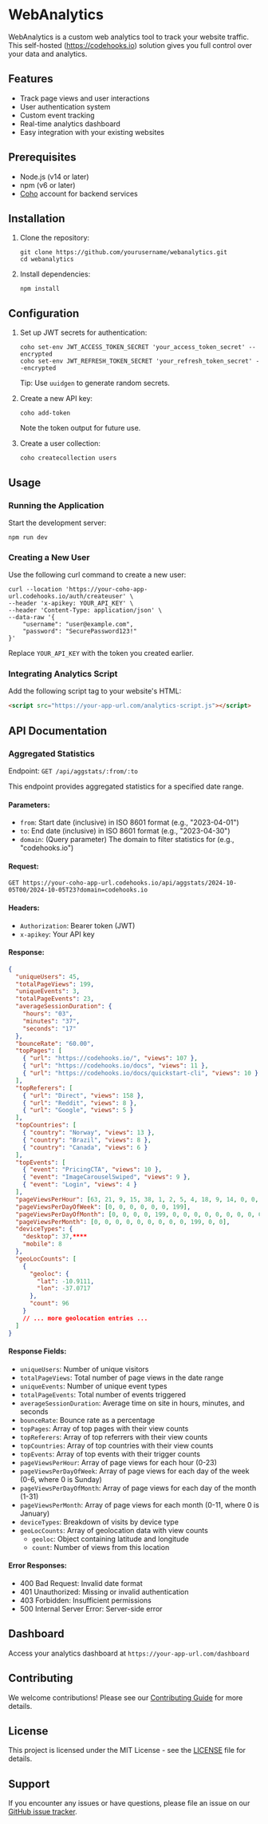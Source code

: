 # WebAnalytics

WebAnalytics is a custom web analytics tool to track your website traffic. This self-hosted (https://codehooks.io) solution gives you full control over your data and analytics.

## Features

- Track page views and user interactions
- User authentication system
- Custom event tracking
- Real-time analytics dashboard
- Easy integration with your existing websites

## Prerequisites

- Node.js (v14 or later)
- npm (v6 or later)
- [Coho](https://coho.io/) account for backend services

## Installation

1. Clone the repository:
   ```
   git clone https://github.com/yourusername/webanalytics.git
   cd webanalytics
   ```

2. Install dependencies:
   ```
   npm install
   ```

## Configuration

1. Set up JWT secrets for authentication:
   ```
   coho set-env JWT_ACCESS_TOKEN_SECRET 'your_access_token_secret' --encrypted
   coho set-env JWT_REFRESH_TOKEN_SECRET 'your_refresh_token_secret' --encrypted
   ```
   Tip: Use `uuidgen` to generate random secrets.

2. Create a new API key:
   ```
   coho add-token
   ```
   Note the token output for future use.

3. Create a user collection:
   ```
   coho createcollection users
   ```

## Usage

### Running the Application

Start the development server:
```
npm run dev
```

### Creating a New User

Use the following curl command to create a new user:

```
curl --location 'https://your-coho-app-url.codehooks.io/auth/createuser' \
--header 'x-apikey: YOUR_API_KEY' \
--header 'Content-Type: application/json' \
--data-raw '{
    "username": "user@example.com", 
    "password": "SecurePassword123!"
}'
```

Replace `YOUR_API_KEY` with the token you created earlier.

### Integrating Analytics Script

Add the following script tag to your website's HTML:

```html
<script src="https://your-app-url.com/analytics-script.js"></script>
```

## API Documentation

### Aggregated Statistics

Endpoint: `GET /api/aggstats/:from/:to`

This endpoint provides aggregated statistics for a specified date range.

#### Parameters:

- `from`: Start date (inclusive) in ISO 8601 format (e.g., "2023-04-01")
- `to`: End date (inclusive) in ISO 8601 format (e.g., "2023-04-30")
- `domain`: (Query parameter) The domain to filter statistics for (e.g., "codehooks.io")

#### Request:

```
GET https://your-coho-app-url.codehooks.io/api/aggstats/2024-10-05T00/2024-10-05T23?domain=codehooks.io
```

#### Headers:

- `Authorization`: Bearer token (JWT)
- `x-apikey`: Your API key

#### Response:

```json
{
  "uniqueUsers": 45,
  "totalPageViews": 199,
  "uniqueEvents": 3,
  "totalPageEvents": 23,
  "averageSessionDuration": {
    "hours": "03",
    "minutes": "37",
    "seconds": "17"
  },
  "bounceRate": "60.00",
  "topPages": [
    { "url": "https://codehooks.io/", "views": 107 },
    { "url": "https://codehooks.io/docs", "views": 11 },
    { "url": "https://codehooks.io/docs/quickstart-cli", "views": 10 }
  ],
  "topReferers": [
    { "url": "Direct", "views": 158 },
    { "url": "Reddit", "views": 8 },
    { "url": "Google", "views": 5 }
  ],
  "topCountries": [
    { "country": "Norway", "views": 13 },
    { "country": "Brazil", "views": 8 },
    { "country": "Canada", "views": 6 }
  ],
  "topEvents": [
    { "event": "PricingCTA", "views": 10 },
    { "event": "ImageCarouselSwiped", "views": 9 },
    { "event": "Login", "views": 4 }
  ],
  "pageViewsPerHour": [63, 21, 9, 15, 38, 1, 2, 5, 4, 18, 9, 14, 0, 0, 0, 0, 0, 0, 0, 0, 0, 0, 0, 0],
  "pageViewsPerDayOfWeek": [0, 0, 0, 0, 0, 0, 199],
  "pageViewsPerDayOfMonth": [0, 0, 0, 0, 199, 0, 0, 0, 0, 0, 0, 0, 0, 0, 0, 0, 0, 0, 0, 0, 0, 0, 0, 0, 0, 0, 0, 0, 0, 0, 0],
  "pageViewsPerMonth": [0, 0, 0, 0, 0, 0, 0, 0, 0, 199, 0, 0],
  "deviceTypes": {
    "desktop": 37,****
    "mobile": 8
  },
  "geoLocCounts": [
    {
      "geoloc": {
        "lat": -10.9111,
        "lon": -37.0717
      },
      "count": 96
    }
    // ... more geolocation entries ...
  ]
}
```

#### Response Fields:

- `uniqueUsers`: Number of unique visitors
- `totalPageViews`: Total number of page views in the date range
- `uniqueEvents`: Number of unique event types
- `totalPageEvents`: Total number of events triggered
- `averageSessionDuration`: Average time on site in hours, minutes, and seconds
- `bounceRate`: Bounce rate as a percentage
- `topPages`: Array of top pages with their view counts
- `topReferers`: Array of top referrers with their view counts
- `topCountries`: Array of top countries with their view counts
- `topEvents`: Array of top events with their trigger counts
- `pageViewsPerHour`: Array of page views for each hour (0-23)
- `pageViewsPerDayOfWeek`: Array of page views for each day of the week (0-6, where 0 is Sunday)
- `pageViewsPerDayOfMonth`: Array of page views for each day of the month (1-31)
- `pageViewsPerMonth`: Array of page views for each month (0-11, where 0 is January)
- `deviceTypes`: Breakdown of visits by device type
- `geoLocCounts`: Array of geolocation data with view counts
  - `geoloc`: Object containing latitude and longitude
  - `count`: Number of views from this location

#### Error Responses:

- 400 Bad Request: Invalid date format
- 401 Unauthorized: Missing or invalid authentication
- 403 Forbidden: Insufficient permissions
- 500 Internal Server Error: Server-side error

## Dashboard

Access your analytics dashboard at `https://your-app-url.com/dashboard`

## Contributing

We welcome contributions! Please see our [Contributing Guide](CONTRIBUTING.md) for more details.

## License

This project is licensed under the MIT License - see the [LICENSE](LICENSE) file for details.

## Support

If you encounter any issues or have questions, please file an issue on our [GitHub issue tracker](https://github.com/yourusername/webanalytics/issues).
